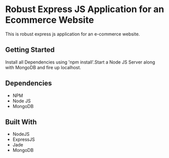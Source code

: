 # Robust Express JS Application for an Ecommerce Website
This is robust express js application for an e-commerce website.

## Getting Started

Install all Dependencies using 'npm install'.Start a Node JS Server along with MongoDB and fire up localhost.

## Dependencies
* NPM
* Node JS
* MongoDB

## Built With

* NodeJS
* ExpressJS
* Jade 
* MongoDB 
